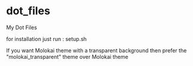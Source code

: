 # dot_files
My Dot Files


for installation just run : setup.sh

If you want Molokai theme with a transparent background then prefer the "molokai_transparent" theme over Molokai theme

